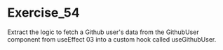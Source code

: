 # Exercise_54 

Extract the logic to fetch a Github user's data from the GithubUser component from useEffect 03 into a custom hook called useGithubUser.
